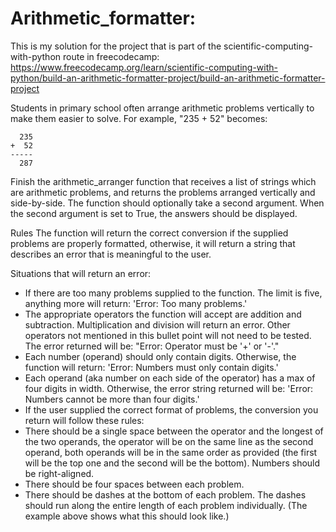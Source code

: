 # Arithmetic_formatter:

This is my solution for the project that is part of the scientific-computing-with-python route in freecodecamp: https://www.freecodecamp.org/learn/scientific-computing-with-python/build-an-arithmetic-formatter-project/build-an-arithmetic-formatter-project


Students in primary school often arrange arithmetic problems vertically to make them easier to solve. For example, "235 + 52" becomes:

```
  235
+  52
-----
  287
```

Finish the arithmetic_arranger function that receives a list of strings which are arithmetic problems, and returns the problems arranged vertically and side-by-side. The function should optionally take a second argument. When the second argument is set to True, the answers should be displayed.


Rules
The function will return the correct conversion if the supplied problems are properly formatted, otherwise, it will return a string that describes an error that is meaningful to the user.

Situations that will return an error:
- If there are too many problems supplied to the function. The limit is five, anything more will return: 'Error: Too many problems.'
- The appropriate operators the function will accept are addition and subtraction. Multiplication and division will return an error. Other operators not mentioned in this bullet point will not need to be tested. The error returned will be: "Error: Operator must be '+' or '-'."
- Each number (operand) should only contain digits. Otherwise, the function will return: 'Error: Numbers must only contain digits.'
- Each operand (aka number on each side of the operator) has a max of four digits in width. Otherwise, the error string returned will be: 'Error: Numbers cannot be more than four digits.'
- If the user supplied the correct format of problems, the conversion you return will follow these rules:
- There should be a single space between the operator and the longest of the two operands, the operator will be on the same line as the second operand, both operands will be in the same order as provided (the first will be the top one and the second will be the bottom).
Numbers should be right-aligned.
- There should be four spaces between each problem.
- There should be dashes at the bottom of each problem. The dashes should run along the entire length of each problem individually. (The example above shows what this should look like.)
